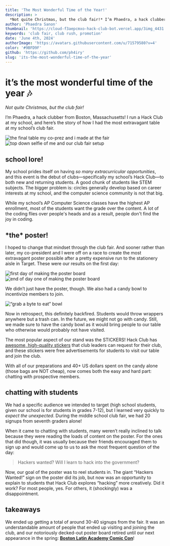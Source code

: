 ```yaml
---
title: 'The Most Wonderful Time of the Year!'
description: >
  *Not quite Christmas, but the club fair!* I’m Phaedra, a hack clubber from Boston, Massachusetts! I run a Hack Club at my school, and here’s the story of how I had the most extravagant table at my school’s club fair.
author: 'Phaedra Sanon'
thumbnail: 'https://cloud-f3aepcmxo-hack-club-bot.vercel.app/3img_4431.jpg'
keywords: 'club fair, club rush, promotion'
date: 'June 4th, 2024'
authorImage: 'https://avatars.githubusercontent.com/u/71579580?v=4'
color: '#9BFD9F'
github: 'https://github.com/ph4iry'
slug: 'its-the-most-wonderful-time-of-the-year'
---
```


# it’s the most wonderful time of the year 🎶
*Not quite Christmas, but the club fair!*

I’m Phaedra, a hack clubber from Boston, Massachusetts! I run a Hack Club at my school, and here’s the story of how I had the most extravagant table at my school’s club fair.

![the final table my co-prez and i made at the fair](https://cloud-f3aepcmxo-hack-club-bot.vercel.app/3img_4431.jpg)
![top down selfie of me and our club fair setup](https://cloud-f3aepcmxo-hack-club-bot.vercel.app/4img_4435.jpg)

## school lore!
My school prides itself on having *so many extracurricular opportunities*, and this event is the debut of clubs—specifically my school’s Hack Club—to both new and returning students. A good chunk of students like STEM subjects. The bigger problem is: circles generally develop based on career interests at my school, and the computer science community is not that big.

While my school’s AP Computer Science classes have the highest AP enrollment, most of the students want the grade over the content. A lot of the coding flies over people's heads and as a result, people don't find the joy in coding.

## \*the\* poster!
I hoped to change that mindset through the club fair. And sooner rather than later, my co-president and I were off on a race to create the most extravagant poster possible after a pretty expensive run to the stationery aisle in Target. These were our results on the first day:

![first day of making the poster board](https://cloud-f3aepcmxo-hack-club-bot.vercel.app/1img_4115.jpg)
![end of day one of making the poster board](https://cloud-f3aepcmxo-hack-club-bot.vercel.app/0img_4155.jpg)

We didn’t just have the poster, though. We also had a candy bowl to incentivize members to join.

![“grab a byte to eat” bowl](https://cloud-f3aepcmxo-hack-club-bot.vercel.app/5img_4433.jpg)

Now in retrospect, this definitely backfired. Students would throw wrappers anywhere but a trash can. In the future, we might not go with candy. Still, we made sure to have the candy bowl as it would bring people to our table who otherwise would probably not have visited.

The most popular aspect of our stand was the STICKERS! Hack Club has [awesome, high-quality stickers](https://hackclub.com/stickers) that club leaders can request for their club, and these stickers were free advertisements for students to visit our table and join the club.

With all of our preparations and 40+ US dollars spent on the candy alone (those bags are NOT cheap), now comes both the easy and hard part: chatting with prospective members.

## chatting with students
We had a specific audience we intended to target (high school students, given our school is for students in grades 7-12), but I learned very quickly to *expect the unexpected*. During the middle school club fair, we had 20 signups from seventh graders alone!

When it came to chatting with students, many weren’t really inclined to talk because they were reading the loads of content on the poster. For the ones that did though, it was usually because their friends encouraged them to sign up and would come up to us to ask the most frequent question of the day:

> Hackers wanted? Will I learn to hack into the government?

Now, our goal of the poster was to reel students in. The giant “Hackers Wanted!” sign on the poster did its job, but now was an opportunity to explain to students that Hack Club explores “hacking” more creatively. Did it work? For most people, yes. For others, it (shockingly) was a disappointment.

## takeaways

We ended up getting a total of around 30-40 signups from the fair. It was an understandable amount of people that ended up visiting and joining the club, and our notoriously decked-out poster board retired until our next appearance in the spring: [**Boston Latin Academy Comic Con**](https://hackclub.slack.com/archives/C02PA5G01ND/p1709817092190039)!
